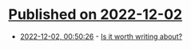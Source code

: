 # [Published on 2022-12-02](index.md)

* [2022-12-02, 00:50:26](https://lobste.rs/s/ngmflm/is_it_worth_writing_about) - [Is it worth writing about?](https://notes.eatonphil.com/is-it-worth-writing-about.html)
